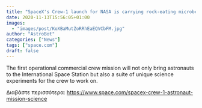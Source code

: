 ```yaml
---
title: "SpaceX's Crew-1 launch for NASA is carrying rock-eating microbes (and more weird science)"
date: 2020-11-13T15:56:05+01:00
images:
  - "images/post/KoXBaMutZoRRhEaEQVCbFM.jpg"
author: "AstroBot"
categories: ["News"]
tags: ["space.com"]
draft: false
---
```


The first operational commercial crew mission will not only bring astronauts to the International Space Station but also a suite of unique science experiments for the crew to work on. 

Διαβάστε περισσότερα: https://www.space.com/spacex-crew-1-astronaut-mission-science

